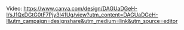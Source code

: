 Video: https://www.canva.com/design/DAGUaDGeH-I/sJ1QxDGtG0tF7Pjy3I41Ug/view?utm_content=DAGUaDGeH-I&utm_campaign=designshare&utm_medium=link&utm_source=editor
